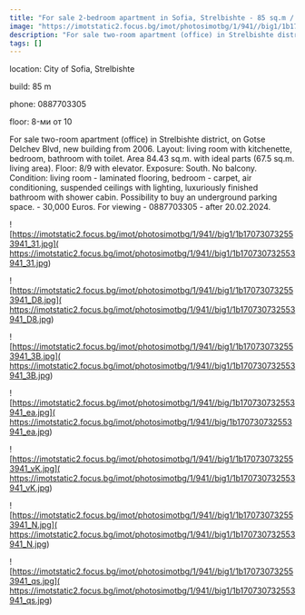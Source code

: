 ```yaml
---
title: "For sale 2-bedroom apartment in Sofia, Strelbishte - 85 sq.m / 175000 EUR :: imot.bg Ad"
image: "https://imotstatic2.focus.bg/imot/photosimotbg/1/941//big1/1b170730732553941_SY.jpg"
description: "For sale two-room apartment (office) in Strelbishte district, on Gotse Delchev Blvd, new building from 2006. Layout: living room with kitchenette, bedroom, bathroom with toilet. Area 84.43 sq.m. with ideal parts (67.5 sq.m. living area). Floor: 8/9 with elevator. Exposure: South. No balcony. Condition: living room - laminated flooring, bedroom - carpet, air conditioning, suspended ceilings with lighting, luxuriously finished bathroom with shower cabin. Possibility to buy an underground parking space. - 30,000 Euros. For viewing - 0887703305 - after 20.02.2024."
tags: []
---
```


location: City of Sofia, Strelbishte

build: 85 m

phone: 0887703305

floor: 8-ми от 10

For sale two-room apartment (office) in Strelbishte district, on Gotse Delchev Blvd, new building from 2006. Layout: living room with kitchenette, bedroom, bathroom with toilet. Area 84.43 sq.m. with ideal parts (67.5 sq.m. living area). Floor: 8/9 with elevator. Exposure: South. No balcony. Condition: living room - laminated flooring, bedroom - carpet, air conditioning, suspended ceilings with lighting, luxuriously finished bathroom with shower cabin. Possibility to buy an underground parking space. - 30,000 Euros. For viewing - 0887703305 - after 20.02.2024.


![https://imotstatic2.focus.bg/imot/photosimotbg/1/941//big1/1b170730732553941_31.jpg]( https://imotstatic2.focus.bg/imot/photosimotbg/1/941//big1/1b170730732553941_31.jpg)


![https://imotstatic2.focus.bg/imot/photosimotbg/1/941//big1/1b170730732553941_D8.jpg]( https://imotstatic2.focus.bg/imot/photosimotbg/1/941//big1/1b170730732553941_D8.jpg)


![https://imotstatic2.focus.bg/imot/photosimotbg/1/941//big1/1b170730732553941_3B.jpg]( https://imotstatic2.focus.bg/imot/photosimotbg/1/941//big1/1b170730732553941_3B.jpg)


![https://imotstatic2.focus.bg/imot/photosimotbg/1/941//big/1b170730732553941_ea.jpg]( https://imotstatic2.focus.bg/imot/photosimotbg/1/941//big/1b170730732553941_ea.jpg)


![https://imotstatic2.focus.bg/imot/photosimotbg/1/941//big1/1b170730732553941_vK.jpg]( https://imotstatic2.focus.bg/imot/photosimotbg/1/941//big1/1b170730732553941_vK.jpg)


![https://imotstatic2.focus.bg/imot/photosimotbg/1/941//big1/1b170730732553941_N.jpg]( https://imotstatic2.focus.bg/imot/photosimotbg/1/941//big1/1b170730732553941_N.jpg)


![https://imotstatic2.focus.bg/imot/photosimotbg/1/941//big1/1b170730732553941_qs.jpg]( https://imotstatic2.focus.bg/imot/photosimotbg/1/941//big1/1b170730732553941_qs.jpg)


